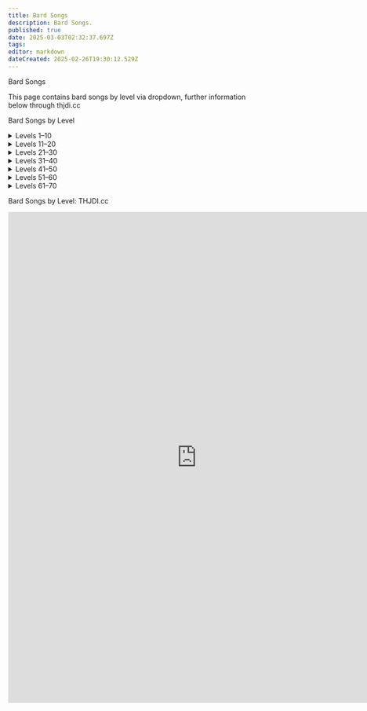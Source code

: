 ```yaml
---
title: Bard Songs
description: Bard Songs.
published: true
date: 2025-03-03T02:32:37.697Z
tags: 
editor: markdown
dateCreated: 2025-02-26T19:30:12.529Z
---
```


Bard Songs

This page contains bard songs by level via dropdown, further information below through thjdi.cc

Bard Songs by Level
<details>
  <summary>Levels 1–10</summary>

Name|Lvl|Era|Zone|NPC|Note
---|---|---|---|---|---
Chant of Battle|1|Classic|Bazaar|Inisis Trimpet|AC 22 STR 22 DEX 22
Chords of Dissonance|2|Classic|Bazaar|Inisis Trimpet|19 AE DoT
Lyssa's Locating Lyric|4|Classic|Bazaar|Altrusan Belstince|Locate Corpse
Selo's Accelerando|5|Classic|Bazaar|Cizzar J`Axx|Movement 65%
Hymn of Restoration|6|Classic|Bazaar|Lysric Loresinger|Increase HP by 15
Jonthan's Whistling Warsong|7|Classic|Bazaar|Inisis Trimpet|Haste 25% AC 40 STR 40
Kelin's Lugubrious Lament|8|Classic|Bazaar|Serilia Whistlewind|Pacify
Elemental Rhythms|9|Classic|Bazaar|Astar Leafsinger|MR/CR/FR 40 AC 30
Magical Monologue|9|Classic|Bazaar|Sellar Mulletune|Magic Weapons
Anthem de Arms|10|Classic|Bazaar|Inisis Trimpet|Haste 10% STR 40

</details>


<details>
  <summary>Levels 11–20</summary>

Name|Lvl|Era|Zone|NPC|Note
---|---|---|---|---|---
Cinda's Charismatic Carillon|11|Classic|Bazaar|Dreana|Faction 710
Brusco's Boastful Bellow|12|Classic|Bazaar|Inisis Trimpet|36 DD
Purifying Rhythms|13|Classic|Bazaar|Astar Leafsinger|MR/PR/DR 40 AC 30
Lyssa's Cataloging Libretto|14|Classic|Bazaar|Altrusan Belstince|Identify
Kelin's Lucid Lullaby|15|Classic|Bazaar|Serilia Whistlewind|Mez to 30
Song of Sustenance|15|Classic|Bazaar|Sellar Mulletune|Food/Water
Tarew's Aquatic Ayre|16|Classic|Bazaar|Justin Ryhmes|Water Breathing
Guardian Rhythms|17|Classic|Bazaar|Astar Leafsinger|AC 40 MR 40
Denon's Disruptive Discord|18|Classic|Bazaar|Inisis Trimpet|21 AE DoT -71 AC
Shauri's Sonorous Clouding|19|Classic|Bazaar|Altrusan Belstince|See Invis/Invis
Cassindra's Chant of Clarity|20|Classic|Bazaar|Rushka Deklamoor|2 Mana/tick
Largo's Melodic Binding|20|Classic|Bazaar|Inisis Trimpet|35% Slow -40 AC

</details>


<details>
  <summary>Levels 21–30</summary>

Name|Lvl|Era|Zone|NPC|Note
---|---|---|---|---|---
Melanie's Mellifluous Motion|21|Classic|Bazaar|Justin Ryhmes|Shadowstep
Alenia's Disenchanting Melody|22|Classic|Bazaar|Astar Leafsinger|Cancel Magic
Selo's Consonant Chain|23|Classic|Bazaar|Justin Ryhmes|100% snare 40% slow
Lyssa's Veracious Concord|24|Classic|Bazaar|Altrusan Belstince|See Invis/Ultravision
Psalm of Warmth|25|Classic|Bazaar|Altrusan Belstince|DS 15 CR 80 AC 30
Selo's Rhythm of Speed|25|Classic|Bazaar|Uyennli V`Drimw|Movement 10%
Angstlich's Appalling Screech|26|Classic|Bazaar|Serilia Whistlewind|Fear to 52
Solon's Song of the Sirens|27|Classic|Bazaar|Serilia Whistlewind|Charm to 37 -9 MR
Crission's Pixie Strike|28|Classic|Bazaar|Serilia Whistlewind|Mez to 45 MR -15
Psalm of Vitality|29|Classic|Bazaar|Astar Leafsinger|DS 15 DR 80 AC 30
Amplification|30|Classic|Bazaar|Sellar Mulletune|Singing 10
Fufil's Curtailing Chant|30|Classic|Bazaar|Inisis Trimpet|24 Magic DoT

</details>


<details>
  <summary>Levels 31–40</summary>

Name|Lvl|Era|Zone|NPC|Note
---|---|---|---|---|---
Agilmente's Aria of Eagles|31|Classic|Bazaar|Justin Ryhmes|Levitate
Cassindra's Chorus of Clarity|32|Classic|Bazaar|Astar Leafsinger|7 Mana/tick
Psalm of Cooling|33|Classic|Bazaar|Altrusan Belstince|DS 15 CR 80 AC 30
Cantata of Soothing|34|Classic|Bazaar|Xorbinasticalus Zimralicus|HP 4 Mana 5/tick
Lyssa's Solidarity of Vision|34|Classic|Bazaar|Altrusan Belstince|Bind Sight
Denon's Dissension|35|Classic|Bazaar|Inisis Trimpet|-40/tick mana
Vilia's Verses of Celerity|36|Classic|Bazaar|Inisis Trimpet|Haste 20% AGI 40 AC 36
Psalm of Purity|37|Classic|Bazaar|Astar Leafsinger|DS 15 PR 80 AC 22
Tuyen's Chant of Flame|38|Classic|Bazaar|Inisis Trimpet|36 Fire DoT
Katta's Song of Sword Dancing|39|Classic|Bazaar|Sellar Mulletune|DEX 40 -Dex proc
Solon's Bewitching Bravura|39|Classic|Bazaar|Serilia Whistlewind|Charm 51
Sionachie's Dreams|40|Classic|Bazaar|Serilia Whistlewind|Mez 53
Syvelian's Anti-Magic Aria|40|Classic|Bazaar|Serilia Whistlewind|Cancel Magic 4

</details>


<details>
  <summary>Levels 41–50</summary>

Name|Lvl|Era|Zone|NPC|Note
---|---|---|---|---|---
Psalm of Mystic Shielding|41|Classic|Bazaar|Astar Leafsinger|MR 80 15 DS 5 HP/tick 30 AC
McVaxius' Berserker Crescendo|42|Classic|Bazaar|Inisis Trimpet|Haste 25% STR 24 AC 36
Tuyen's Chant of Disease|42|Classic|Bazaar|Minstrel Joet|36 Disease DoT
Denon's Desperate Dirge|43|Classic|Bazaar|Inisis Trimpet|365 Magic DD
Cassindra's Elegy|44|Classic|Bazaar|Altrusan Belstince|INT 18 WIS 18
Aria of Asceticism|45|Classic|Bazaar|Minstrel Joet|Disease/Poison Cure 10
Jonthan's Provocation|45|Classic|Bazaar|Inisis Trimpet|Haste 50% STR 19 ATK 19
Rizlona's Embers|45|Classic|Bazaar|Taeri Kuqq|Spell Dmg 15%
Tuyen's Chant of Frost|46|Classic|Bazaar|Inisis Trimpet|36 Cold DoT
Niv's Melody of Preservation|47|Classic|Bazaar|Astar Leafsinger|STR 10 Magic Rune 10 HP 9/tick
Selo's Chords of Cessation|48|Classic|Bazaar|Justin Ryhmes|Slow 23% AE DoT 37
Selo's Accelerating Chorus|49|Classic|Bazaar|Sellar Mulletune|Movement 65%
Shield of Songs|49|Classic|Bazaar|Altrusan Belstince|Rune 20 Magic Rune 20
Melody of Ervaj|50|Classic|Bazaar|Minstrel Joet|Overhaste 5%
Tuyen's Chant of Poison|50|Classic|Bazaar|Minstrel Joet|36 Poison DoT
Verses of Victory|50|Classic|Bazaar|Inisis Trimpet|Haste 30% AGI 30 AC 50 STR 30

</details>


<details>
  <summary>Levels 51–60</summary>

Name|Lvl|Era|Zone|NPC|Note
---|---|---|---|---|---
Largo's Assonant Binding|51|Kunark|Firiona Vie|Balik Wolftrot|Slow 35% Snare 71% AGI -55 AC -71
Resistant Discipline|51|Classic|East Commonlands|Celni Pawfoot|All Resists 20
Selo's Song of Travel|51|Kunark|Firiona Vie|Balik Wolftrot|Movement 65% Invis Levitate
Aria of Innocence|52|PoP|Plane of Knowledge|Minstrel Gwiar|Curse Cure 2
Battlecry of the Vah Shir|52|PoP|Plane of Knowledge|Minstrel Gwiar|Overhaste 15%
Nillipus' March of the Wee|52|Kunark|Firiona Vie|Balik Wolftrot|AC 32 AGI 18 Rune 12
Rizlona's Fire|53|PoP|Plane of Knowledge|Jelqtan Oretnai|15% Spell Dmg
Song of Dawn|53|Kunark|Firiona Vie|Balik Wolftrot|Hate -190
Song of Twilight|53|Kunark|Firiona Vie|Balik Wolftrot|Mez to 55
Elemental Chorus|54|PoP|Plane of Knowledge|Minstrel Gwiar|MR 50 CR 50 FR 50 AC 30
Fearless Discipline|54|Classic|East Commonlands|Celni Pawfoot|Fear Immunity
Selo's Assonant Strain|54|Kunark|Firiona Vie|Balik Wolftrot|Snare 47% Slow 28%
Vilia's Chorus of Celerity|54|Kunark|Firiona Vie|Balik Wolftrot|Haste 45%
Brusco's Bombastic Bellow|55|Kunark|Firiona Vie|Balik Wolftrot|Stun 8s DD 222
Cantata of Replenishment|55|Kunark|Firiona Vie|Balik Wolftrot|HP 13 Mana 15
Deftdance Discipline|55|Classic|East Commonlands|Almon Juliao|Dodge/Dual Wield 10000%
Occlusion of Sound|55|PoP|Plane of Knowledge|Minstrel Gwiar|CR -10 FR -10 MR -10
Purifying Chorus|56|PoP|Plane of Knowledge|Minstrel Gwiar|MR 50 PR 50 DR 50 AC 30
Song of Highsun|56|Kunark|Firiona Vie|Balik Wolftrot|Gate Stun Cancel Magic (9)
Song of Midnight|56|Kunark|Firiona Vie|Balik Wolftrot|Fear to 52 Movement 45%
Cassindra's Insipid Ditty|57|Kunark|Firiona Vie|Balik Wolftrot|Mana -18 INT -18 WIS -18
McVaxius' Rousing Rondo|57|Kunark|Firiona Vie|Balik Wolftrot|Haste 24% STR 24 ATK 16 DS 8
Chorus of Replenishment|58|PoP|Plane of Knowledge|Minstrel Gwiar|HP 13 Mana 15
Dreams of Ayonae|58|PoP|Plane of Knowledge|Minstrel Gwiar|Mez 57 Memblur 30%
Jonthan's Inspiration|58|Kunark|Firiona Vie|Balik Wolftrot|STR 20 Haste 66% ATK 18 Proc DD 75
Niv's Harmonic|58|Kunark|Firiona Vie|Balik Wolftrot|Magic Rune 10 AC 80
Denon's Bereavement|59|Kunark|Firiona Vie|Balik Wolftrot|MR -15 Stun 0.5 Poison AE DOT 30
Solon's Charismatic Concord|59|Kunark|Firiona Vie|Balik Wolftrot|CHA ?
Angstlich's Assonance|60|Kunark|Firiona Vie|Balik Wolftrot|Slow 36% DoT 28
Composition of Ervaj|60|PoP|Plane of Knowledge|Minstrel Gwiar|Overhaste 10% AC 30
Ervaj's Lost Composition|60|PoP|Plane of Knowledge|Minstrel Gwiar|Mana -220
Fufil's Diminishing Dirge|60|PoP|Plane of Knowledge|Minstrel Gwiar|HP -45 MR -19
Kazumi's Note of Preservation|60|Kunark|Firiona Vie|Balik Wolftrot|Invul
Puretone Discipline|60|Classic|East Commonlands|Almon Juliao|Instrument Mod
Warsong of the Vah Shir|60|PoP|Plane of Knowledge|Minstrel Gwiar|Overhaste 25%

</details>


<details>
  <summary>Levels 61–70</summary>

Name|Lvl|Era|Zone|NPC|Note
---|---|---|---|---|---
Saryrn's Scream of Pain|61|PoP|Plane of Knowledge|Minstrel Silnon|
Silent Song of Quellious|61|PoP|Plane of Knowledge|Minstrel Silnon|
Song of the Storm|61|PoP|Plane of Knowledge|Xeib Darkskies|
Tuyen's Chant of the Plague|61|PoP|Plane of Knowledge|Minstrel Silnon|
Angstlich's Echo of Terror|62|Unknown|The Lavastorm Mountains|Xeib Darkskies|
Dreams of Thule|62|PoP|Plane of Knowledge|Minstrel Silnon|
Druzzil's Disillusionment|62|PoP|Plane of Knowledge|Minstrel Silnon|
Melody of Mischief|62|PoP|Plane of Knowledge|Minstrel Silnon|
Warsong of Zek|62|PoP|Plane of Knowledge|Minstrel Silnon|
Wind of Marr|62|PoP|Plane of Knowledge|Minstrel Silnon|
Psalm of Veeshan|63|PoP|Plane of Knowledge|Minstrel Silnon|
Tuyen's Chant of Ice|63|PoP|Plane of Knowledge|Minstrel Silnon|
Tuyen's Chant of Venom|63|PoP|Plane of Knowledge|Minstrel Silnon|
Call of the Banshee|64|PoP|Plane of Knowledge|Minstrel Silnon|
Chorus of Marr|64|PoP|Plane of Knowledge|Minstrel Silnon|
Dreams of Terris|64|PoP|Plane of Knowledge|Minstrel Silnon|
Requiem of Time|64|PoP|Plane of Knowledge|Minstrel Silnon|
Rizlona's Call of Flame|64|PoP|Plane of Knowledge|Minstrel Silnon|
Call of the Muse|65|PoP|Plane of Knowledge|Gizula|
Dark Echo|65|PoP|Plane of Knowledge|Minstrel Silnon|
Echo of the Trusik|65|PoP|Plane of Knowledge|Minstrel Silnon|
Harmony of Sound|65|PoP|Plane of Knowledge|Minstrel Silnon|
Lullaby of Morell|65|PoP|Plane of Knowledge|Minstrel Silnon|
Thousand Blades|65|PoP|Plane of Knowledge|Larquin Julinok|
Tuyen's Chant of Fire|65|PoP|Plane of Knowledge|Minstrel Silnon|
War March of the Mastruq|65|PoP|Plane of Knowledge|Minstrel Silnon|
Bellow of Chaos|66|PoP|Plane of Knowledge|Minstrel Silnon|
Vulka's Chant of Disease|66|PoP|Plane of Knowledge|Minstrel Silnon|
Cantata of Life|67|PoP|Plane of Knowledge|Minstrel Silnon|
Luvwen's Lullaby|67|PoP|Plane of Knowledge|Minstrel Silnon|
Vulka's Chant of Frost|67|PoP|Plane of Knowledge|Minstrel Silnon|
Zuriki's Song of Shenanigans|67|PoP|Plane of Knowledge|Minstrel Silnon|
Creeping Dreams|68|PoP|Plane of Knowledge|Minstrel Silnon|
Dirge of Metala|68|PoP|Plane of Knowledge|Minstrel Silnon|
Vulka's Chant of Poison|68|PoP|Plane of Knowledge|Minstrel Silnon|
War March of Muram|68|PoP|Plane of Knowledge|Minstrel Silnon|
Yelhun's Mystic Call|68|PoP|Plane of Knowledge|Minstrel Silnon|
Arcane Aria|70|PoP|Plane of Knowledge|Minstrel Silnon|
Aura of the Muse|70|PoP|Plane of Knowledge|Minstrel Silnon|

</details>

Bard Songs by Level: THJDI.cc
<iframe 
  src="https://www.thjdi.cc/https://www.thjdi.cc/list-spells/8" 
  width="768" 
  height="1000" 
  style="width: 768px; border: none; overflow: auto;"
  scrolling="auto">
</iframe>